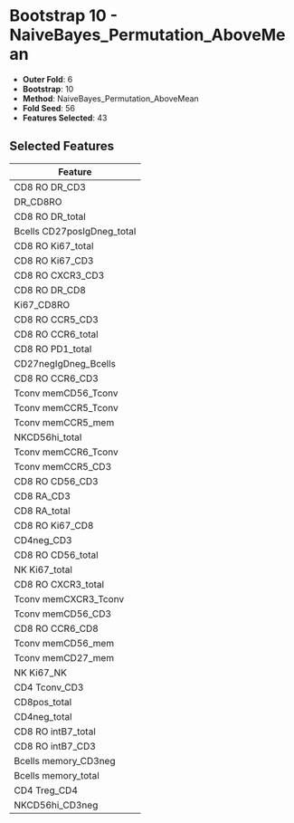 # Bootstrap 10 - NaiveBayes_Permutation_AboveMean

- **Outer Fold**: 6
- **Bootstrap**: 10
- **Method**: NaiveBayes_Permutation_AboveMean
- **Fold Seed**: 56
- **Features Selected**: 43

## Selected Features

| Feature |
|---------|
| CD8 RO DR_CD3 |
| DR_CD8RO |
| CD8 RO DR_total |
| Bcells CD27posIgDneg_total |
| CD8 RO Ki67_total |
| CD8  RO Ki67_CD3 |
| CD8 RO CXCR3_CD3 |
| CD8 RO DR_CD8 |
| Ki67_CD8RO |
| CD8 RO CCR5_CD3 |
| CD8 RO CCR6_total |
| CD8 RO PD1_total |
| CD27negIgDneg_Bcells |
| CD8 RO CCR6_CD3 |
| Tconv memCD56_Tconv |
| Tconv memCCR5_Tconv |
| Tconv memCCR5_mem |
| NKCD56hi_total |
| Tconv memCCR6_Tconv |
| Tconv memCCR5_CD3 |
| CD8 RO CD56_CD3 |
| CD8 RA_CD3 |
| CD8 RA_total |
| CD8 RO Ki67_CD8 |
| CD4neg_CD3 |
| CD8 RO CD56_total |
| NK Ki67_total |
| CD8 RO CXCR3_total |
| Tconv memCXCR3_Tconv |
| Tconv memCD56_CD3 |
| CD8 RO CCR6_CD8 |
| Tconv memCD56_mem |
| Tconv memCD27_mem |
| NK Ki67_NK |
| CD4 Tconv_CD3 |
| CD8pos_total |
| CD4neg_total |
| CD8 RO intB7_total |
| CD8 RO intB7_CD3 |
| Bcells memory_CD3neg |
| Bcells memory_total |
| CD4 Treg_CD4 |
| NKCD56hi_CD3neg |
